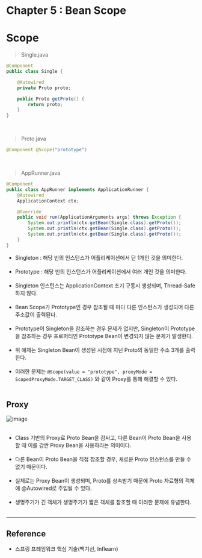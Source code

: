 Chapter 5 : Bean Scope
======================

Scope
=====

> Single.java

```java
@Component
public class Single {

    @Autowired
    private Proto proto;

    public Proto getProto() {
        return proto;
    }
}
```

<br>

> Proto.java

```java
@Component @Scope("prototype")
```

<br>

> AppRunner.java

```java
@Component
public class AppRunner implements ApplicationRunner {
    @Autowired
    ApplicationContext ctx;

    @Override
    public void run(ApplicationArguments args) throws Exception {
        System.out.println(ctx.getBean(Single.class).getProto());
        System.out.println(ctx.getBean(Single.class).getProto());
        System.out.println(ctx.getBean(Single.class).getProto());
    }
}
```

-	Singleton : 해당 빈의 인스턴스가 어플리케이션에서 단 1개인 것을 의미한다.<br><br>
-	Prototype : 해당 빈의 인스턴스가 어플리케이션에서 여러 개인 것을 의미한다.<br><br>
-	Singleton 인스턴스는 ApplicationContext 초기 구동시 생성되며, Thread-Safe 하지 않다.<br><br>
-	Bean Scope가 Prototype인 경우 참조될 때 마다 다른 인스턴스가 생성되어 다른 주소값이 출력된다.<br><br>
-	Prototype이 Singleton을 참조하는 경우 문제가 없지만, Singleton이 Prototype을 참조하는 경우 프로퍼티인 Prototype Bean이 변경되지 않는 문제가 발생한다.<br><br>
-	위 예제는 Singleton Bean이 생성된 시점에 지닌 Proto의 동일한 주소 3개를 출력한다.<br><br>
-	이러한 문제는 `@Scope(value = "prototype", proxyMode = ScopedProxyMode.TARGET_CLASS)` 와 같이 Proxy를 통해 해결할 수 있다.<br><br>

Proxy
-----

![image](https://user-images.githubusercontent.com/56240505/79845356-e035bb80-83f7-11ea-9b2c-3ca91197b8dc.png)<br><br>

-	Class 기반의 Proxy로 Proto Bean을 감싸고, 다른 Bean이 Proto Bean을 사용할 때 이를 감싼 Proxy Bean을 사용하라는 의미이다.<br><br>
-	다른 Bean이 Proto Bean을 직접 참조할 경우, 새로운 Proto 인스턴스를 만들 수 없기 때문이다.<br><br>
-	실제로는 Proxy Bean이 생성되며, Proto를 상속받기 때문에 Proto 자료형의 객체에 @Autowired로 주입될 수 있다.<br><br>
-	생명주기가 긴 객체가 생명주기가 짧은 객체를 참조할 때 이러한 문제에 유념한다.<br><br>

---

Reference
---------

-	스프링 프레임워크 핵심 기술(백기선, Inflearn)
